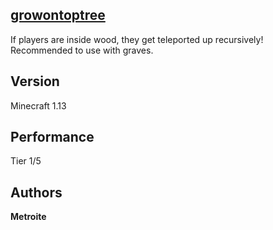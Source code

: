 ## [growontoptree](https://minhaskamal.github.io/DownGit/#/home?url=https://github.com/Metroite/datapacks/tree/1.13/growontoptree&rootDirectory=false)

If players are inside wood, they get teleported up recursively!
Recommended to use with graves.

## Version

Minecraft 1.13

## Performance

Tier 1/5

## Authors

**Metroite**
